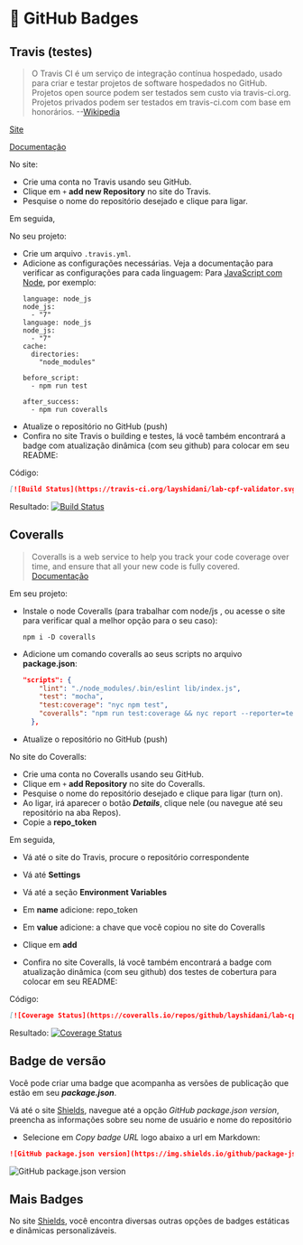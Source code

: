# :bookmark: GitHub Badges

## Travis (testes)
> O Travis CI é um serviço de integração contínua hospedado, usado para criar e testar projetos de software hospedados no GitHub. Projetos open source podem ser testados sem custo via travis-ci.org. Projetos privados podem ser testados em travis-ci.com com base em honorários.  --[Wikipedia](https://en.wikipedia.org/wiki/Travis_CI)

[Site](https://travis-ci.org/)

[Documentação](https://docs.travis-ci.com/)

No site:
* Crie uma conta no Travis usando seu GitHub.
* Clique em `+` **add new Repository** no site do Travis.
* Pesquise o nome do repositório desejado e clique para ligar.

Em seguida,

No seu projeto:
* Crie um arquivo `.travis.yml`.
* Adicione as configurações necessárias. Veja a documentação para verificar as configurações para cada linguagem:
  Para [JavaScript com Node](https://docs.travis-ci.com/user/languages/javascript-with-nodejs/), por exemplo:
  ```
  language: node_js
  node_js:
    - "7"
  language: node_js
  node_js:
    - "7"
  cache:
    directories:
      "node_modules"

  before_script:
    - npm run test

  after_success:
    - npm run coveralls
  ```
* Atualize o repositório no GitHub (push)
* Confira no site Travis o building e testes, lá você também encontrará a badge com atualização dinâmica (com seu github) para colocar em seu README:

Código:
```md
[![Build Status](https://travis-ci.org/layshidani/lab-cpf-validator.svg?branch=master)](https://travis-ci.org/layshidani/lab-cpf-validator)
```

Resultado: [![Build Status](https://travis-ci.org/layshidani/lab-cpf-validator.svg?branch=master)](https://travis-ci.org/layshidani/lab-cpf-validator)

## Coveralls
> Coveralls is a web service to help you track your code coverage over time, and ensure that all your new code is fully covered.
> [Documentação](https://docs.coveralls.io/)

Em seu projeto:
* Instale o node Coveralls (para trabalhar com node/js , ou acesse o site para verificar qual a melhor opção para o seu caso):
  ```$
  npm i -D coveralls
  ```
* Adicione um comando coveralls ao seus scripts no arquivo **package.json**:
  ```json
  "scripts": {
      "lint": "./node_modules/.bin/eslint lib/index.js",
      "test": "mocha",
      "test:coverage": "nyc npm test",
      "coveralls": "npm run test:coverage && nyc report --reporter=text-lcov | coveralls" // add este comando
    },
  ```
* Atualize o repositório no GitHub (push)

No site do Coveralls:
* Crie uma conta no Coveralls usando seu GitHub.
* Clique em `+` **add Repository** no site do Coveralls.
* Pesquise o nome do repositório desejado e clique para ligar (turn on).
* Ao ligar, irá aparecer o botão ***Details***, clique nele (ou navegue até seu repositório na aba Repos).
* Copie a **repo_token**

Em seguida,
* Vá até o site do Travis, procure o repositório correspondente
* Vá até **Settings**
* Vá até a seção **Environment Variables**
* Em **name** adicione: repo_token
* Em **value** adicione: a chave que você copiou no site do Coveralls
* Clique em **add**


* Confira no site Coveralls, lá você também encontrará a badge com atualização dinâmica (com seu github) dos testes de cobertura para colocar em seu README:

Código:
```md
[![Coverage Status](https://coveralls.io/repos/github/layshidani/lab-cpf-validator/badge.svg?branch=master)](https://coveralls.io/github/layshidani/lab-cpf-validator?branch=master)
```

Resultado: [![Coverage Status](https://coveralls.io/repos/github/layshidani/lab-cpf-validator/badge.svg?branch=master)](https://coveralls.io/github/layshidani/lab-cpf-validator?branch=master)

## Badge de versão
Você pode criar uma badge que acompanha as versões de publicação que estão em seu ***package.json***.

Vá até o site [Shields](https://shields.io/category/version), navegue até a opção *GitHub package.json version*, preencha as informações sobre seu nome de usuário e nome do repositório
* Selecione em *Copy badge URL* logo abaixo a url em Markdown:

```md
![GitHub package.json version](https://img.shields.io/github/package-json/v/layshidani/lab-cpf-validator.svg)
```

![GitHub package.json version](https://img.shields.io/github/package-json/v/layshidani/lab-cpf-validator.svg)

## Mais Badges
No site [Shields](https://shields.io/category/version), você encontra diversas outras opções de badges estáticas e dinâmicas personalizáveis.
